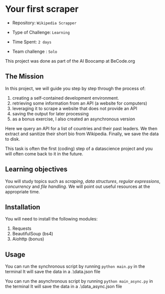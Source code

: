 # Your first scraper

- Repository: `Wikipedia Scrapper`
- Type of Challenge: `Learning`
- Time Spent: `2 days`

- Team challenge : `Solo`

This project was done as part of the AI Boocamp at BeCode.org 

## The Mission

In this project, we will guide you step by step through the process of:

1. creating a self-contained development environment.
2. retrieving some information from an API (a website for computers)
3. leveraging it to scrape a website that does not provide an API
4. saving the output for later processing
5. as a bonus exercise, I also created an asynchronous version

Here we query an API for a list of countries and their past leaders. We then extract and sanitize their short bio from Wikipedia. Finally, we save the data to disk.

This task is often the first (coding) step of a datascience project and you will often come back to it in the future.

## Learning objectives

You will study topics such as *scraping*, *data structures*, *regular expressions*, *concurrency* and *file handling*. We will point out useful resources at the appropriate time. 

## Installation

You will need to install the following modules:

1. Requests
2. BeautifulSoup (bs4)
3. Aiohttp (bonus)

## Usage

You can run the synchronous script by running `python main.py` in the terminal
It will save the data in a .\data.json file

You can run the asynchronous script by running `python main_async.py` in the terminal
It will save the data in a .\data_async.json file

